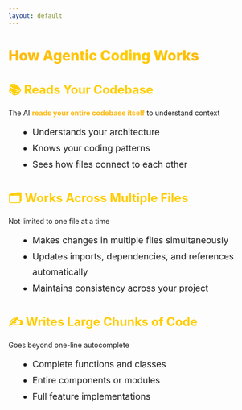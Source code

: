 ```yaml
---
layout: default
---
```


# How Agentic Coding Works

<div class="flex flex-col gap-8 mt-8">

<div v-click>

## 📚 Reads Your Codebase
The AI **reads your entire codebase itself** to understand context
- Understands your architecture
- Knows your coding patterns
- Sees how files connect to each other

</div>

<div v-click>

## 🗂️ Works Across Multiple Files
Not limited to one file at a time
- Makes changes in multiple files simultaneously
- Updates imports, dependencies, and references automatically
- Maintains consistency across your project

</div>

<div v-click>

## ✍️ Writes Large Chunks of Code
Goes beyond one-line autocomplete
- Complete functions and classes
- Entire components or modules
- Full feature implementations

</div>

</div>

<style>
h1 {
  background: linear-gradient(135deg, #FDB913 0%, #FFCD00 50%, #F7A600 100%);
  -webkit-background-clip: text;
  -webkit-text-fill-color: transparent;
  background-clip: text;
  font-weight: 800;
}

h2 {
  color: #FFCD00;
  font-size: 1.5rem;
  margin-bottom: 0.75rem;
}

.slidev-layout {
  background: linear-gradient(135deg, #1a1a1a 0%, #2d2d2d 100%);
  color: #ffffff;
}

li {
  font-size: 1.1rem;
  line-height: 1.8;
  margin-left: 1.5rem;
}

strong {
  color: #FDB913;
}
</style>
